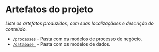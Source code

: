 # Artefatos do projeto

_Liste os artefatos produzidos, com suas localizaçãoes e descrição do conteúdo._


* [`/processes`](processes/README.md) - Pasta com os modelos de processo de negócio.
* [`/database `](database/README.md) - Pasta com os modelos de dados.

